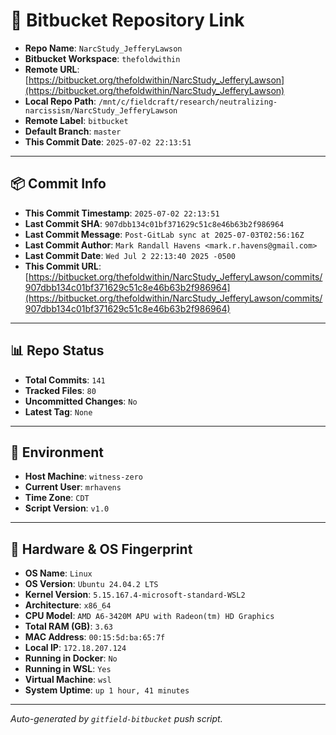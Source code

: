 # 🔗 Bitbucket Repository Link

- **Repo Name**: `NarcStudy_JefferyLawson`
- **Bitbucket Workspace**: `thefoldwithin`
- **Remote URL**: [https://bitbucket.org/thefoldwithin/NarcStudy_JefferyLawson](https://bitbucket.org/thefoldwithin/NarcStudy_JefferyLawson)
- **Local Repo Path**: `/mnt/c/fieldcraft/research/neutralizing-narcissism/NarcStudy_JefferyLawson`
- **Remote Label**: `bitbucket`
- **Default Branch**: `master`
- **This Commit Date**: `2025-07-02 22:13:51`

---

## 📦 Commit Info

- **This Commit Timestamp**: `2025-07-02 22:13:51`
- **Last Commit SHA**: `907dbb134c01bf371629c51c8e46b63b2f986964`
- **Last Commit Message**: `Post-GitLab sync at 2025-07-03T02:56:16Z`
- **Last Commit Author**: `Mark Randall Havens <mark.r.havens@gmail.com>`
- **Last Commit Date**: `Wed Jul 2 22:13:40 2025 -0500`
- **This Commit URL**: [https://bitbucket.org/thefoldwithin/NarcStudy_JefferyLawson/commits/907dbb134c01bf371629c51c8e46b63b2f986964](https://bitbucket.org/thefoldwithin/NarcStudy_JefferyLawson/commits/907dbb134c01bf371629c51c8e46b63b2f986964)

---

## 📊 Repo Status

- **Total Commits**: `141`
- **Tracked Files**: `80`
- **Uncommitted Changes**: `No`
- **Latest Tag**: `None`

---

## 🧭 Environment

- **Host Machine**: `witness-zero`
- **Current User**: `mrhavens`
- **Time Zone**: `CDT`
- **Script Version**: `v1.0`

---

## 🧬 Hardware & OS Fingerprint

- **OS Name**: `Linux`
- **OS Version**: `Ubuntu 24.04.2 LTS`
- **Kernel Version**: `5.15.167.4-microsoft-standard-WSL2`
- **Architecture**: `x86_64`
- **CPU Model**: `AMD A6-3420M APU with Radeon(tm) HD Graphics`
- **Total RAM (GB)**: `3.63`
- **MAC Address**: `00:15:5d:ba:65:7f`
- **Local IP**: `172.18.207.124`
- **Running in Docker**: `No`
- **Running in WSL**: `Yes`
- **Virtual Machine**: `wsl`
- **System Uptime**: `up 1 hour, 41 minutes`

---

_Auto-generated by `gitfield-bitbucket` push script._
